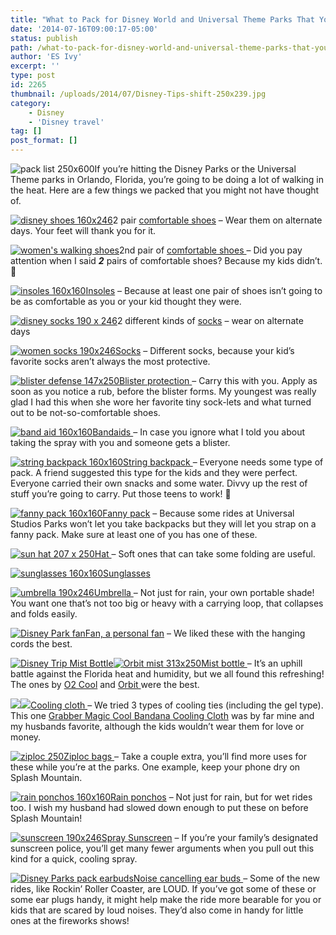 ```yaml
---
title: "What to Pack for Disney World and Universal Theme Parks That You Might not have thought of"
date: '2014-07-16T09:00:17-05:00'
status: publish
path: /what-to-pack-for-disney-world-and-universal-theme-parks-that-you-might-not-have-thought-of
author: 'ES Ivy'
excerpt: ''
type: post
id: 2265
thumbnail: /uploads/2014/07/Disney-Tips-shift-250x239.jpg
category:
    - Disney
    - 'Disney travel'
tag: []
post_format: []
---
```

![pack list 250x600](/uploads/2014/07/pack-list-250x600.jpg)If you’re hitting the Disney Parks or the Universal Theme parks in Orlando, Florida, you’re going to be doing a lot of walking in the heat. Here are a few things we packed that you might not have thought of.

[![disney shoes 160x246](/uploads/2014/07/disney-shoes-160x246.jpg)](http://www.amazon.com/gp/product/B00G0BAPDA/ref=as_li_qf_sp_asin_il_tl?ie=UTF8&camp=1789&creative=9325&creativeASIN=B00G0BAPDA&linkCode=as2&tag=esiv-20&linkId=4NIG62BC3W4UQGEY)2 pair [comfortable shoes](http://www.amazon.com/gp/product/B00G0BAPDA/ref=as_li_qf_sp_asin_il_tl?ie=UTF8&camp=1789&creative=9325&creativeASIN=B00G0BAPDA&linkCode=as2&tag=esiv-20&linkId=4NIG62BC3W4UQGEY) – Wear them on alternate days. Your feet will thank you for it.

[![women's walking shoes](/uploads/2014/07/womens-walking-shoes.jpg)](http://www.amazon.com/gp/product/B008GVYBDC/ref=as_li_qf_sp_asin_il_tl?ie=UTF8&camp=1789&creative=9325&creativeASIN=B008GVYBDC&linkCode=as2&tag=esiv-20&linkId=3N2CHD7ZVDIQA76K)2nd pair of [comfortable shoes ](http://www.amazon.com/gp/product/B008GVYBDC/ref=as_li_qf_sp_asin_il_tl?ie=UTF8&camp=1789&creative=9325&creativeASIN=B008GVYBDC&linkCode=as2&tag=esiv-20&linkId=3N2CHD7ZVDIQA76K)– Did you pay attention when I said ***2*** pairs of comfortable shoes? Because my kids didn’t. 🙂

[![insoles 160x160](/uploads/2014/07/insoles-160x160.jpg)](http://www.amazon.com/gp/product/B001EPQ2DO/ref=as_li_qf_sp_asin_il_tl?ie=UTF8&camp=1789&creative=9325&creativeASIN=B001EPQ2DO&linkCode=as2&tag=esiv-20&linkId=G432AINA6FGXEOCF)[Insoles](http://www.amazon.com/gp/product/B001EPQ2DO/ref=as_li_qf_sp_asin_il_tl?ie=UTF8&camp=1789&creative=9325&creativeASIN=B001EPQ2DO&linkCode=as2&tag=esiv-20&linkId=G432AINA6FGXEOCF) – Because at least one pair of shoes isn’t going to be as comfortable as you or your kid thought they were.

[![disney socks 190 x 246](/uploads/2014/07/disney-socks-190-x-246.jpg)](http://www.amazon.com/gp/product/B00BWJI4O2/ref=as_li_qf_sp_asin_il_tl?ie=UTF8&camp=1789&creative=9325&creativeASIN=B00BWJI4O2&linkCode=as2&tag=esiv-20&linkId=MFCQYB4VFOJDBUGF)2 different kinds of [socks](http://www.amazon.com/gp/product/B00BWJI4O2/ref=as_li_qf_sp_asin_il_tl?ie=UTF8&camp=1789&creative=9325&creativeASIN=B00BWJI4O2&linkCode=as2&tag=esiv-20&linkId=MFCQYB4VFOJDBUGF) – wear on alternate days

[![women socks 190x246](/uploads/2014/07/women-socks-190x246.jpg)](http://www.amazon.com/gp/product/B00AJ1Z4CY/ref=as_li_qf_sp_asin_il_tl?ie=UTF8&camp=1789&creative=9325&creativeASIN=B00AJ1Z4CY&linkCode=as2&tag=esiv-20&linkId=ZGQOF42L2OOKBWD7)[Socks](http://www.amazon.com/gp/product/B00AJ1Z4CY/ref=as_li_qf_sp_asin_il_tl?ie=UTF8&camp=1789&creative=9325&creativeASIN=B00AJ1Z4CY&linkCode=as2&tag=esiv-20&linkId=ZGQOF42L2OOKBWD7) – Different socks, because your kid’s favorite socks aren’t always the most protective.

[![blister defense 147x250](/uploads/2014/07/blister-defense-147x250.jpg)](http://www.amazon.com/gp/product/B003LBV752/ref=as_li_qf_sp_asin_il_tl?ie=UTF8&camp=1789&creative=9325&creativeASIN=B003LBV752&linkCode=as2&tag=esiv-20&linkId=SDHDH6XP6WBLW4U5)[Blister protection ](http://www.amazon.com/gp/product/B003LBV752/ref=as_li_qf_sp_asin_il_tl?ie=UTF8&camp=1789&creative=9325&creativeASIN=B003LBV752&linkCode=as2&tag=esiv-20&linkId=SDHDH6XP6WBLW4U5)– Carry this with you. Apply as soon as you notice a rub, before the blister forms. My youngest was really glad I had this when she wore her favorite tiny sock-lets and what turned out to be not-so-comfortable shoes.

[![band aid 160x160](/uploads/2014/07/band-aid-160x160.jpg)](http://www.amazon.com/gp/product/B001AJS1AQ/ref=as_li_qf_sp_asin_il_tl?ie=UTF8&camp=1789&creative=9325&creativeASIN=B001AJS1AQ&linkCode=as2&tag=esiv-20&linkId=IND2DFDOMK6KL44M)[Bandaids ](http://www.amazon.com/gp/product/B001AJS1AQ/ref=as_li_qf_sp_asin_il_tl?ie=UTF8&camp=1789&creative=9325&creativeASIN=B001AJS1AQ&linkCode=as2&tag=esiv-20&linkId=IND2DFDOMK6KL44M)– In case you ignore what I told you about taking the spray with you and someone gets a blister.

[![string backpack 160x160](/uploads/2014/07/string-backpack-160x160.jpg)](http://www.amazon.com/gp/product/B003DBH4Y8/ref=as_li_qf_sp_asin_il_tl?ie=UTF8&camp=1789&creative=9325&creativeASIN=B003DBH4Y8&linkCode=as2&tag=esiv-20&linkId=FMMY4OOZXPLYX6DG)[String backpack ](http://www.amazon.com/gp/product/B003DBH4Y8/ref=as_li_qf_sp_asin_il_tl?ie=UTF8&camp=1789&creative=9325&creativeASIN=B003DBH4Y8&linkCode=as2&tag=esiv-20&linkId=FMMY4OOZXPLYX6DG)– Everyone needs some type of pack. A friend suggested this type for the kids and they were perfect. Everyone carried their own snacks and some water. Divvy up the rest of stuff you’re going to carry. Put those teens to work! 🙂

[![fanny pack 160x160](/uploads/2014/07/fanny-pack-160x160.jpg)](http://www.amazon.com/gp/product/B00I80D6DM/ref=as_li_qf_sp_asin_il_tl?ie=UTF8&camp=1789&creative=9325&creativeASIN=B00I80D6DM&linkCode=as2&tag=esiv-20&linkId=VBUIJBO3ERML4UAO)[Fanny pack](http://www.amazon.com/gp/product/B00I80D6DM/ref=as_li_qf_sp_asin_il_tl?ie=UTF8&camp=1789&creative=9325&creativeASIN=B00I80D6DM&linkCode=as2&tag=esiv-20&linkId=VBUIJBO3ERML4UAO) – Because some rides at Universal Studios Parks won’t let you take backpacks but they will let you strap on a fanny pack. Make sure at least one of you has one of these.

[![sun hat 207 x 250](/uploads/2014/07/sun-hat-207-x-250.jpg)](http://www.amazon.com/gp/product/B0058YU2DS/ref=as_li_qf_sp_asin_il_tl?ie=UTF8&camp=1789&creative=9325&creativeASIN=B0058YU2DS&linkCode=as2&tag=esiv-20&linkId=F6FHNY7XUQADZVVQ)[Hat ](http://www.amazon.com/gp/product/B0058YU2DS/ref=as_li_qf_sp_asin_il_tl?ie=UTF8&camp=1789&creative=9325&creativeASIN=B0058YU2DS&linkCode=as2&tag=esiv-20&linkId=F6FHNY7XUQADZVVQ)– Soft ones that can take some folding are useful.

[![sunglasses 160x160](/uploads/2014/07/sunglasses-160x160.jpg)](http://www.amazon.com/gp/product/B00I3JXPXY/ref=as_li_qf_sp_asin_il_tl?ie=UTF8&camp=1789&creative=9325&creativeASIN=B00I3JXPXY&linkCode=as2&tag=esiv-20&linkId=K35I2SBWNINKHZ7D)[Sunglasses](http://www.amazon.com/gp/product/B00I3JXPXY/ref=as_li_qf_sp_asin_il_tl?ie=UTF8&camp=1789&creative=9325&creativeASIN=B00I3JXPXY&linkCode=as2&tag=esiv-20&linkId=K35I2SBWNINKHZ7D)

[![umbrella 190x246](/uploads/2014/07/umbrella-190x246.jpg)Umbrella ](http://www.amazon.com/gp/product/B000GCPZKW/ref=as_li_qf_sp_asin_il_tl?ie=UTF8&camp=1789&creative=9325&creativeASIN=B000GCPZKW&linkCode=as2&tag=esiv-20&linkId=LRUG24GJE7DHVCIU) – Not just for rain, your own portable shade! You want one that’s not too big or heavy with a carrying loop, that collapses and folds easily.

[![Disney Park fan](/uploads/2014/07/fan-158x250.jpg)](http://www.amazon.com/gp/product/B00DB4KELM/ref=as_li_qf_sp_asin_il_tl?ie=UTF8&camp=1789&creative=9325&creativeASIN=B00DB4KELM&linkCode=as2&tag=esiv-20&linkId=PVHEX7GC5I5JS4LD)[Fan, a personal fan](http://www.amazon.com/gp/product/B00DB4KELM/ref=as_li_qf_sp_asin_il_tl?ie=UTF8&camp=1789&creative=9325&creativeASIN=B00DB4KELM&linkCode=as2&tag=esiv-20&linkId=PVHEX7GC5I5JS4LD) – We liked these with the hanging cords the best.

[![Disney Trip Mist Bottle](/uploads/2014/07/mist-bottle-210-x-250.jpg)](http://www.amazon.com/gp/product/B002VEDG7M/ref=as_li_qf_sp_asin_il_tl?ie=UTF8&camp=1789&creative=9325&creativeASIN=B002VEDG7M&linkCode=as2&tag=esiv-20&linkId=WUWB4UBMRN7RMRZC)[![Orbit mist 313x250](/uploads/2014/07/Orbit-mist-313x250.jpg)](http://www.amazon.com/gp/product/B003QPJPYS/ref=as_li_qf_sp_asin_il_tl?ie=UTF8&camp=1789&creative=9325&creativeASIN=B003QPJPYS&linkCode=as2&tag=esiv-20&linkId=E4WDKTL2PSBYPJSE)[Mist bottle ](http://www.amazon.com/gp/product/B002VEDG7M/ref=as_li_qf_sp_asin_il_tl?ie=UTF8&camp=1789&creative=9325&creativeASIN=B002VEDG7M&linkCode=as2&tag=esiv-20&linkId=WUWB4UBMRN7RMRZC "Buy it on Amazon")– It’s an uphill battle against the Florida heat and humidity, but we all found this refreshing! The ones by [O2 Cool](http://www.amazon.com/gp/product/B002VEDG7M/ref=as_li_qf_sp_asin_il_tl?ie=UTF8&camp=1789&creative=9325&creativeASIN=B002VEDG7M&linkCode=as2&tag=esiv-20&linkId=WUWB4UBMRN7RMRZC) and [Orbit ](http://www.amazon.com/gp/product/B003QPJPYS/ref=as_li_qf_sp_asin_il_tl?ie=UTF8&camp=1789&creative=9325&creativeASIN=B003QPJPYS&linkCode=as2&tag=esiv-20&linkId=E4WDKTL2PSBYPJSE)were the best.

[![](http://ws-na.amazon-adsystem.com/widgets/q?_encoding=UTF8&ASIN=B003Y6DAY0&Format=_SL250_&ID=AsinImage&MarketPlace=US&ServiceVersion=20070822&WS=1&tag=esiv-20)](http://www.amazon.com/gp/product/B003Y6DAY0/ref=as_li_tl?ie=UTF8&camp=1789&creative=9325&creativeASIN=B003Y6DAY0&linkCode=as2&tag=esiv-20&linkId=OQR2HDQUNDMAERAP)[![](http://ir-na.amazon-adsystem.com/e/ir?t=esiv-20&l=as2&o=1&a=B003Y6DAY0)](Grabber%20Magic%20Cool%20Bandana%20Cooling%20Cloth)[Cooling cloth ](http://www.amazon.com/gp/product/B003Y6DAY0/ref=as_li_tl?ie=UTF8&camp=1789&creative=9325&creativeASIN=B003Y6DAY0&linkCode=as2&tag=esiv-20&linkId=OQR2HDQUNDMAERAP)– We tried 3 types of cooling ties (including the gel type). This one [Grabber Magic Cool Bandana Cooling Cloth](http://www.amazon.com/gp/product/B003Y6DAY0/ref=as_li_tl?ie=UTF8&camp=1789&creative=9325&creativeASIN=B003Y6DAY0&linkCode=as2&tag=esiv-20&linkId=OQR2HDQUNDMAERAP) was by far mine and my husbands favorite, although the kids wouldn’t wear them for love or money.

[![ziploc 250](/uploads/2014/07/ziploc-250.jpg)](http://www.amazon.com/gp/product/B003I2HV7C/ref=as_li_qf_sp_asin_il_tl?ie=UTF8&camp=1789&creative=9325&creativeASIN=B003I2HV7C&linkCode=as2&tag=esiv-20&linkId=UKV3ERXDUAR2OXQW)[Ziploc bags ](http://www.amazon.com/gp/product/B003I2HV7C/ref=as_li_qf_sp_asin_il_tl?ie=UTF8&camp=1789&creative=9325&creativeASIN=B003I2HV7C&linkCode=as2&tag=esiv-20&linkId=UKV3ERXDUAR2OXQW)– Take a couple extra, you’ll find more uses for these while you’re at the parks. One example, keep your phone dry on Splash Mountain.

[![rain ponchos 160x160](/uploads/2014/07/rain-ponchos-160x160.jpg)](http://www.amazon.com/gp/product/B000FJ3EEU/ref=as_li_qf_sp_asin_il_tl?ie=UTF8&camp=1789&creative=9325&creativeASIN=B000FJ3EEU&linkCode=as2&tag=esiv-20&linkId=MOHYM5TMJY5JNIAG)[Rain ponchos](http://www.amazon.com/gp/product/B000FJ3EEU/ref=as_li_qf_sp_asin_il_tl?ie=UTF8&camp=1789&creative=9325&creativeASIN=B000FJ3EEU&linkCode=as2&tag=esiv-20&linkId=MOHYM5TMJY5JNIAG) – Not just for rain, but for wet rides too. I wish my husband had slowed down enough to put these on before Splash Mountain!

[![sunscreen 190x246](/uploads/2014/07/sunscreen-190x246.jpg)](http://www.amazon.com/gp/product/B0018SC8VW/ref=as_li_qf_sp_asin_il_tl?ie=UTF8&camp=1789&creative=9325&creativeASIN=B0018SC8VW&linkCode=as2&tag=esiv-20&linkId=TS6Z4T72ZIU4SKCH)[Spray Sunscreen](http://www.amazon.com/gp/product/B0018SC8VW/ref=as_li_qf_sp_asin_il_tl?ie=UTF8&camp=1789&creative=9325&creativeASIN=B0018SC8VW&linkCode=as2&tag=esiv-20&linkId=TS6Z4T72ZIU4SKCH) – If you’re your family’s designated sunscreen police, you’ll get many fewer arguments when you pull out this kind for a quick, cooling spray.

[![Disney Parks pack earbuds](/uploads/2014/07/ear-buds-250x250.jpg)](http://www.amazon.com/gp/product/B005OA04XO/ref=as_li_qf_sp_asin_il_tl?ie=UTF8&camp=1789&creative=9325&creativeASIN=B005OA04XO&linkCode=as2&tag=esiv-20&linkId=CK4SYKMCJEJTI2XS)[Noise cancelling ear buds ](http://www.amazon.com/gp/product/B005OA04XO/ref=as_li_qf_sp_asin_il_tl?ie=UTF8&camp=1789&creative=9325&creativeASIN=B005OA04XO&linkCode=as2&tag=esiv-20&linkId=CK4SYKMCJEJTI2XS)– Some of the new rides, like Rockin’ Roller Coaster, are LOUD. If you’ve got some of these or some ear plugs handy, it might help make the ride more bearable for you or kids that are scared by loud noises. They’d also come in handy for little ones at the fireworks shows!